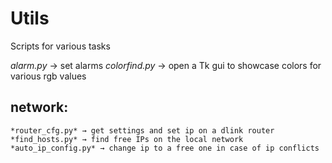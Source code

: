 # Utils

Scripts for various tasks

*alarm.py* → set alarms
*colorfind.py* → open a Tk gui to showcase colors for various rgb values

network:
--------
    *router_cfg.py* → get settings and set ip on a dlink router
    *find_hosts.py* → find free IPs on the local network
    *auto_ip_config.py* → change ip to a free one in case of ip conflicts
